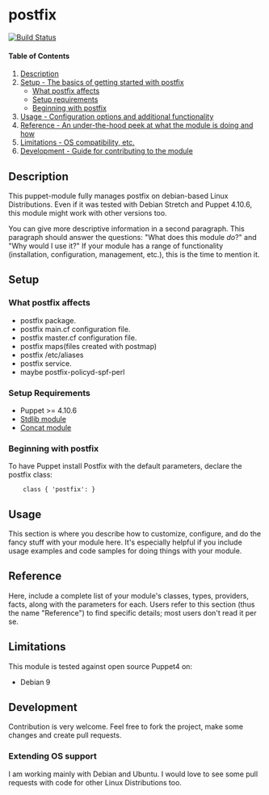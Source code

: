 # postfix

[![Build Status](https://travis-ci.org/whotwagner/puppet-postfix.svg?branch=master)](https://travis-ci.org/whotwagner/puppet-postfix)

#### Table of Contents

1. [Description](#description)
1. [Setup - The basics of getting started with postfix](#setup)
    * [What postfix affects](#what-postfix-affects)
    * [Setup requirements](#setup-requirements)
    * [Beginning with postfix](#beginning-with-postfix)
1. [Usage - Configuration options and additional functionality](#usage)
1. [Reference - An under-the-hood peek at what the module is doing and how](#reference)
1. [Limitations - OS compatibility, etc.](#limitations)
1. [Development - Guide for contributing to the module](#development)

## Description

This puppet-module fully manages postfix on debian-based Linux Distributions. Even if it was tested with Debian Stretch and Puppet 4.10.6, this module might work with other versions too.

You can give more descriptive information in a second paragraph. This paragraph
should answer the questions: "What does this module *do*?" and "Why would I use
it?" If your module has a range of functionality (installation, configuration,
management, etc.), this is the time to mention it.

## Setup

### What postfix affects

* postfix package.
* postfix main.cf configuration file.
* postfix master.cf configuration file.
* postfix maps(files created with postmap)
* postfix /etc/aliases
* postfix service.
* maybe postfix-policyd-spf-perl

### Setup Requirements

* Puppet >=  4.10.6
* [Stdlib module](https://github.com/puppetlabs/puppetlabs-stdlib)
* [Concat module](https://github.com/puppetlabs/puppetlabs-concat)

### Beginning with postfix

To have Puppet install Postfix with the default parameters, declare the postfix class:

```puppet
    class { 'postfix': }
```

## Usage

This section is where you describe how to customize, configure, and do the
fancy stuff with your module here. It's especially helpful if you include usage
examples and code samples for doing things with your module.

## Reference

Here, include a complete list of your module's classes, types, providers,
facts, along with the parameters for each. Users refer to this section (thus
the name "Reference") to find specific details; most users don't read it per
se.

## Limitations

This module is tested against open source Puppet4 on:

- Debian 9

## Development

Contribution is very welcome. Feel free to fork the project, make some changes and create pull requests. 

### Extending OS support

I am working mainly with Debian and Ubuntu. I would love to see some pull requests with code for other Linux Distributions too.

